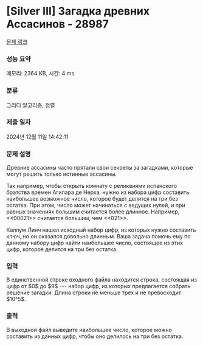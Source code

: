 # [Silver III] Загадка древних Ассасинов - 28987 

[문제 링크](https://www.acmicpc.net/problem/28987) 

### 성능 요약

메모리: 2364 KB, 시간: 4 ms

### 분류

그리디 알고리즘, 정렬

### 제출 일자

2024년 12월 11일 14:42:11

### 문제 설명

<p>Древние ассасины часто прятали свои секреты за загадками, которые могут решить только истинные ассасины.</p>

<p>Так например, чтобы открыть комнату с реликвиями испанского братства времен Агилара де Нерха, нужно из набора цифр составить наибольшее возможное число, которое будет делится на три без остатка. При этом, число может начинаться с ведущих нулей, и при равных значениях большим считается более длинное. Например, <<00021>> считается большим, чем <<021>>.</p>

<p>Каллум Линч нашел исходный набор цифр, из которых нужно составить ключ, но он оказался довольно длинным. Ваша задача помочь ему по данному набору цифр найти наибольшее число, состоящее из этих цифр, которое делится на три без остатка.</p>

### 입력 

 <p>В единственной строке входного файла находится строка, состоящая из цифр от $0$ до $9$ --- набор цифр, из которых предлагается собрать решение загадки. Длина строки не меньше трех и не превосходит $10^5$.</p>

### 출력 

 <p>В выходной файл выведите наибольшее число, которое можно составить из данных цифр, чтобы оно делилось на три без остатка.</p>

